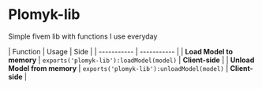 # Plomyk-lib
Simple fivem lib with functions I use everyday

| Function      | Usage | Side |
| ----------- | ----------- |
| **Load Model to memory**      | ```exports('plomyk-lib'):loadModel(model)```      | **Client-side** |
| **Unload Model from memory**   | ```exports('plomyk-lib'):unloadModel(model)```        | **Client-side** |
